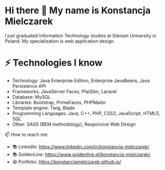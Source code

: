 # Hi there 👋 My name is Konstancja Mielczarek
I just graduated Information Technology studies at Silesian University in Poland. My specialization is web application design.

# ⚡ Technologies I know
- Technology: Java Enterprise Edition, Enterprise JavaBeans, Java Persistence API
- Frameworks: JavaServer Faces, PhpSlim, Laravel
- Database: MySQL
- Libraries: Bootstrap, PrimeFaces, PHPMailer
- Template engine: Twig, Blade
- Programming Languages: Java, C++, PHP, CSS3, JavaScript, HTML5, SQL
- Other: SASS (BEM methodology), Responsive Web Design

📫 How to reach me: 
- 📚 LinkedIn: https://www.linkedin.com/in/konstancja-mielczarek/
- 📚 GoldenLine: https://www.goldenline.pl/konstancja-mielczarek/
- 😄 Portfolio: https://konstancjamielczarek.github.io/

<!--
- 🔭 I’m currently working on ...
- 🌱 I’m currently learning ...
- 👯 I’m looking to collaborate on ...
- 🤔 I’m looking for help with ...
- 💬 Ask me about ...
- 📫 How to reach me: ...
- 😄 Pronouns: ...
- ⚡ Fun fact: ...
-->
